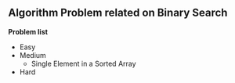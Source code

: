 ## Algorithm Problem related on Binary Search

**Problem list**
* Easy
* Medium
	* Single Element in a Sorted Array
* Hard